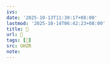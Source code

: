 ```yaml
---
ivs:
date: '2025-10-13T11:30:17+08:00'
lastmod: '2025-10-14T06:42:23+08:00'
title: 󰥎
url: 󰥎
tags: [𥄃]
src: GHZR
note:
---
```

